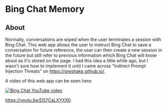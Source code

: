 # Bing Chat Memory

## About

Normally, conversations are wiped when the user terminates a session with Bing Chat. This web app allows the user to instruct Bing Chat to save a conversation for future reference, the user can then create a new session in the future but still refer to previous information which Bing Chat will know about as it's stored on the page. I had this idea a little while ago, but I wasn't sure how to implement it until I came across "Indirect Prompt Injection Threats" on https://greshake.github.io/.


A video of this web app can be seen here:

[![Bing Chat YouTube video](https://img.youtube.com/vi/D57CaLXYXX0/0.jpg)](https://www.youtube.com/watch?v=D57CaLXYXX0)


https://youtu.be/D57CaLXYXX0